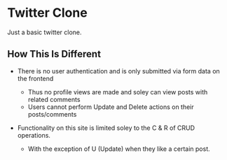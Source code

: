 # Twitter Clone
Just a basic twitter clone.

## How This Is Different
* There is no user authentication and is only submitted via form data on the frontend
    * Thus no profile views are made and soley can view posts with related comments
    * Users cannot perform Update and Delete actions on their posts/comments
    
* Functionality on this site is limited soley to the C & R of CRUD operations.
    * With the exception of U (Update) when they like a certain post.